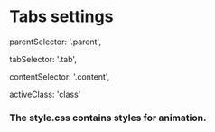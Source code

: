 # Tabs settings

parentSelector: '.parent',
    
tabSelector: '.tab',  
    
contentSelector: '.content',  
    
activeClass: 'class'  


### The style.css contains styles for animation.
